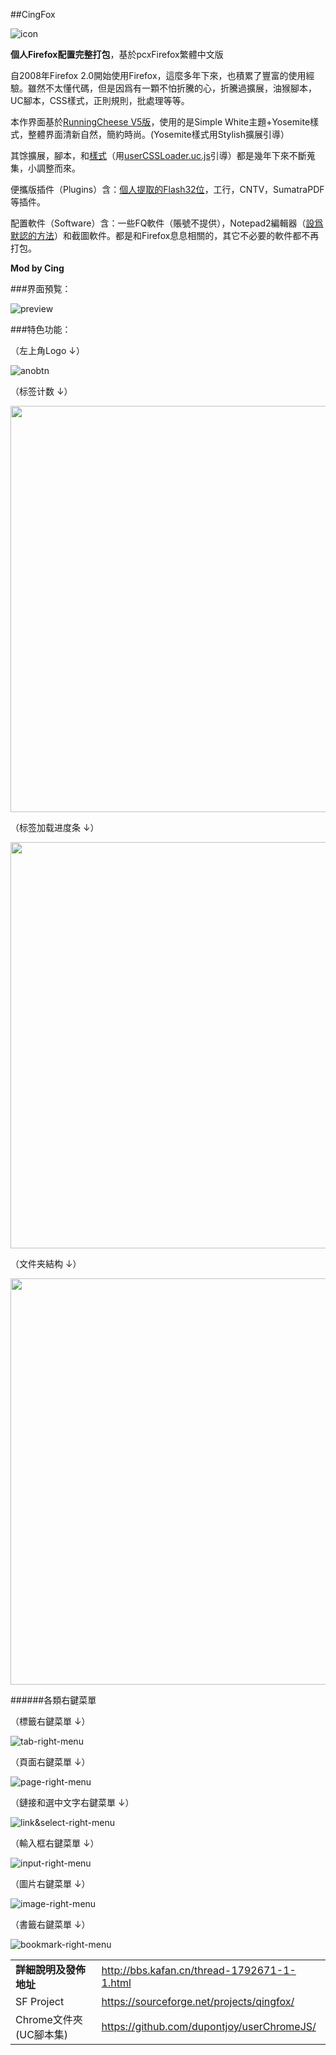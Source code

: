 ##CingFox

![icon](img/icon.jpg)

**個人Firefox配置完整打包**，基於pcxFirefox繁體中文版

自2008年Firefox 2.0開始使用Firefox，這麼多年下來，也積累了豐富的使用經驗。雖然不太懂代碼，但是因爲有一顆不怕折騰的心，折騰過擴展，油猴腳本，UC腳本，CSS樣式，正則規則，批處理等等。

本作界面基於[RunningCheese V5版](http://bbs.kafan.cn/thread-1821447-1-1.html)，使用的是Simple White主題+Yosemite樣式，整體界面清新自然，簡約時尚。(Yosemite樣式用Stylish擴展引導）

其馀擴展，腳本，和[樣式](https://github.com/dupontjoy/userChromeJS/tree/master/UserCSSLoader)（用[userCSSLoader.uc.js](https://github.com/dupontjoy/userChromeJS/blob/master/UCJSFiles/UserCSSLoader_ModOos.uc.js)引導）都是幾年下來不斷蒐集，小調整而來。

便攜版插件（Plugins）含：[個人提取的Flash32位](https://github.com/dupontjoy/userChrome.js-Collections-/tree/master/BackupProfiles_7z)，工行，CNTV，SumatraPDF等插件。

配置軟件（Software）含：一些FQ軟件（賬號不提供），Notepad2編輯器（[設爲默認的方法](https://github.com/dupontjoy/userChromeJS/blob/master/userContent/setRelativeEditPath.uc.js)）和截圖軟件。都是和Firefox息息相關的，其它不必要的軟件都不再打包。

**Mod by Cing**

###界面預覧：

![preview](img/preview.jpg)

###特色功能：

（左上角Logo ↓）

![anobtn](img/anobtn.jpg)

（标签计数 ↓）

<img width="650" src="img/tab-number.jpg" >

（标签加载进度条 ↓）

<img width="650" src="img/progressbar.jpg">

（文件夹結构 ↓）

<img width="650" src="img/folder-structure.jpg">

######各類右鍵菜單

（標籤右鍵菜單 ↓）

![tab-right-menu](img/tab-right-menu.jpg)

（頁面右鍵菜單 ↓）

![page-right-menu](img/page-right-menu.jpg)

（鏈接和選中文字右鍵菜單 ↓）

![link&select-right-menu](img/link&select-right-menu.jpg)

（輸入框右鍵菜單 ↓）

![input-right-menu](img/input-right-menu.jpg)

（圖片右鍵菜單 ↓）

![image-right-menu](img/image-right-menu.jpg)

（書籤右鍵菜單 ↓）

![bookmark-right-menu](img/bookmark-right-menu.jpg)

| | |
| :--- | :--- |
| **詳細說明及發佈地址** | http://bbs.kafan.cn/thread-1792671-1-1.html |
| SF Project | https://sourceforge.net/projects/qingfox/ |
| Chrome文件夾(UC腳本集) | https://github.com/dupontjoy/userChromeJS/ |
